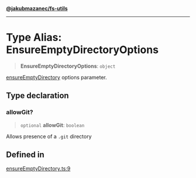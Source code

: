 [**@jakubmazanec/fs-utils**](../README.md)

---

# Type Alias: EnsureEmptyDirectoryOptions

> **EnsureEmptyDirectoryOptions**: `object`

[ensureEmptyDirectory](../functions/ensureEmptyDirectory.md) options parameter.

## Type declaration

### allowGit?

> `optional` **allowGit**: `boolean`

Allows presence of a `.git` directory

## Defined in

[ensureEmptyDirectory.ts:9](https://github.com/jakubmazanec/tools/blob/3e339f67fc5b5cd011c28acb315570a2f29efedc/packages/fs-utils/source/ensureEmptyDirectory.ts#L9)
